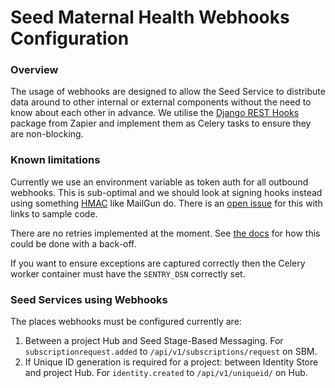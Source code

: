 # Seed Maternal Health Webhooks Configuration

### Overview

The usage of webhooks are designed to allow the Seed Service to distribute data around to other internal or external components without the need to know about each other in advance. We utilise the [Django REST Hooks](https://github.com/zapier/django-rest-hooks) package from Zapier and implement them as Celery tasks to ensure they are non-blocking. 

### Known limitations

Currently we use an environment variable as token auth for all outbound webhooks. This is sub-optimal and we should look at signing hooks instead using something [HMAC](https://en.wikipedia.org/wiki/Hash-based_message_authentication_code) like MailGun do. There is an [open issue](https://github.com/praekelt/hellomama-registration/issues/56) for this with links to sample code.

There are no retries implemented at the moment. See [the docs](https://github.com/zapier/django-rest-hooks#some-gotchas) for how this could be done with a back-off.

If you want to ensure exceptions are captured correctly then the Celery worker container must have the `SENTRY_DSN` correctly set.

### Seed Services using Webhooks

The places webhooks must be configured currently are:

1. Between a project Hub and Seed Stage-Based Messaging. For `subscriptionrequest.added` to 	`/api/v1/subscriptions/request` on SBM.
2. If Unique ID generation is required for a project: between Identity Store and project Hub. For `identity.created` to `/api/v1/uniqueid/` on Hub.

